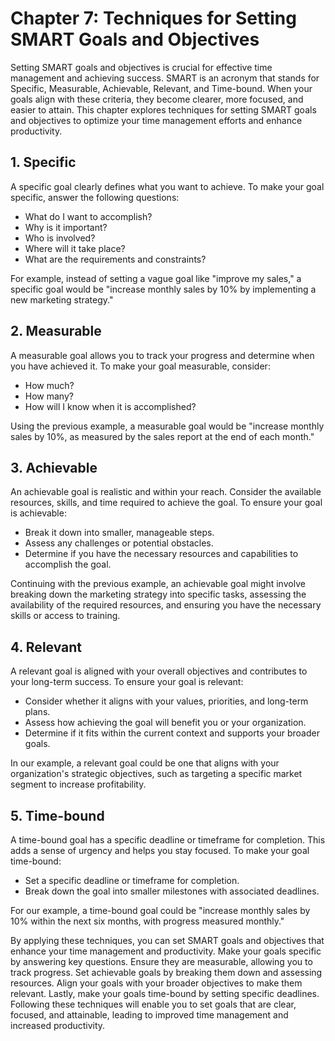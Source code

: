 Chapter 7: Techniques for Setting SMART Goals and Objectives
============================================================

Setting SMART goals and objectives is crucial for effective time management and achieving success. SMART is an acronym that stands for Specific, Measurable, Achievable, Relevant, and Time-bound. When your goals align with these criteria, they become clearer, more focused, and easier to attain. This chapter explores techniques for setting SMART goals and objectives to optimize your time management efforts and enhance productivity.

**1. Specific**
---------------

A specific goal clearly defines what you want to achieve. To make your goal specific, answer the following questions:

* What do I want to accomplish?
* Why is it important?
* Who is involved?
* Where will it take place?
* What are the requirements and constraints?

For example, instead of setting a vague goal like "improve my sales," a specific goal would be "increase monthly sales by 10% by implementing a new marketing strategy."

**2. Measurable**
-----------------

A measurable goal allows you to track your progress and determine when you have achieved it. To make your goal measurable, consider:

* How much?
* How many?
* How will I know when it is accomplished?

Using the previous example, a measurable goal would be "increase monthly sales by 10%, as measured by the sales report at the end of each month."

**3. Achievable**
-----------------

An achievable goal is realistic and within your reach. Consider the available resources, skills, and time required to achieve the goal. To ensure your goal is achievable:

* Break it down into smaller, manageable steps.
* Assess any challenges or potential obstacles.
* Determine if you have the necessary resources and capabilities to accomplish the goal.

Continuing with the previous example, an achievable goal might involve breaking down the marketing strategy into specific tasks, assessing the availability of the required resources, and ensuring you have the necessary skills or access to training.

**4. Relevant**
---------------

A relevant goal is aligned with your overall objectives and contributes to your long-term success. To ensure your goal is relevant:

* Consider whether it aligns with your values, priorities, and long-term plans.
* Assess how achieving the goal will benefit you or your organization.
* Determine if it fits within the current context and supports your broader goals.

In our example, a relevant goal could be one that aligns with your organization's strategic objectives, such as targeting a specific market segment to increase profitability.

**5. Time-bound**
-----------------

A time-bound goal has a specific deadline or timeframe for completion. This adds a sense of urgency and helps you stay focused. To make your goal time-bound:

* Set a specific deadline or timeframe for completion.
* Break down the goal into smaller milestones with associated deadlines.

For our example, a time-bound goal could be "increase monthly sales by 10% within the next six months, with progress measured monthly."

By applying these techniques, you can set SMART goals and objectives that enhance your time management and productivity. Make your goals specific by answering key questions. Ensure they are measurable, allowing you to track progress. Set achievable goals by breaking them down and assessing resources. Align your goals with your broader objectives to make them relevant. Lastly, make your goals time-bound by setting specific deadlines. Following these techniques will enable you to set goals that are clear, focused, and attainable, leading to improved time management and increased productivity.

